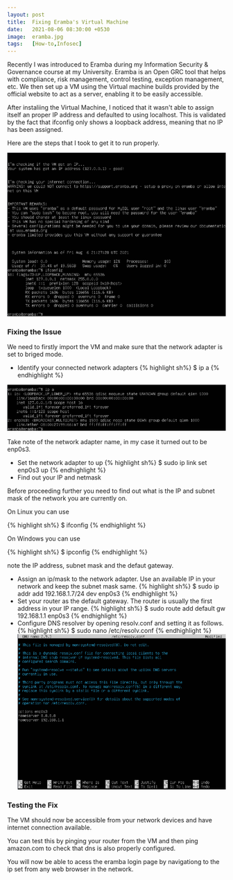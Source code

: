 ```yaml
---
layout: post
title:  Fixing Eramba's Virtual Machine
date:   2021-08-06 08:30:00 +0530
image:  eramba.jpg
tags:   [How-to,Infosec]
---
```


Recently I was introduced to Eramba during my Information Security & Governance course at my University. Eramba is an Open GRC tool that helps with compliance, risk management, control testing, exception management, etc. We then set up a VM using the Virtual machine builds provided by the official website to act as a server, enabling it to be easily accessible.

After instaliing the Virtual Machine, I noticed that it wasn't able to assign itself an proper IP address and defaulted to using localhost.
This is validated by the fact that ifconfig only shows a loopback address, meaning that no IP has been assigned.

Here are the steps that I took to get it to run properly.

![output](../img/eramba1.png)

### Fixing the Issue

We need to firstly import the VM and make sure that the network adapter is set to briged mode.

* Identify your connected network adapters
{% highlight sh%}
$ ip a
{% endhighlight %}

![output](../img/eramba2.png)

Take note of the network adapter name, in my case it turned out to be enp0s3.

* Set the network adapter to up
{% highlight sh%}
$ sudo ip link set enp0s3 up
{% endhighlight %}
* Find out your IP and netmask

Before proceeding further you need to find out what is the IP and subnet mask of the network you are currently on.

On Linux you can use

{% highlight sh%}
$ ifconfig
{% endhighlight %}

On Windows you can use

{% highlight sh%}
$ ipconfig
{% endhighlight %}

note the IP address, subnet mask and the defaut gateway.

* Assign an ip/mask to the network adapter. Use an available IP in your network and keep the subnet mask same.
{% highlight sh%}
$ sudo ip addr add 192.168.1.7/24 dev enp0s3
{% endhighlight %}
* Set your router as the default gateway. The router is usually the first address in your IP range.
{% highlight sh%}
$ sudo route add default gw 192.168.1.1 enp0s3
{% endhighlight %}
* Configure DNS resolver by opening resolv.conf and setting it as follows.
{% highlight sh%}
$ sudo nano /etc/resolv.conf
{% endhighlight %}
![output](../img/eramba3.png)

### Testing the Fix

The VM should now be accessible from your network devices and have internet connection available.

You can test this by pinging your router from the VM and then ping amazon.com to check that dns is also properly configured.

You will now be able to acess the eramba login page by navigationg to the ip set from any web browser in the network.
